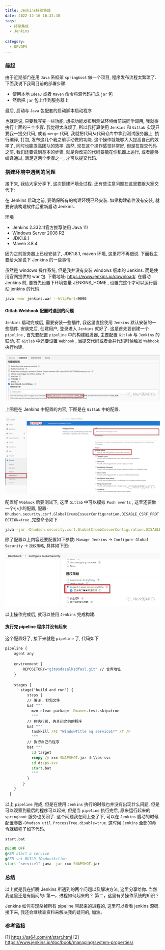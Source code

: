 ```yaml
---
title: Jenkins持续集成
date: 2022-12-16 16:32:30
tags:
  - 持续集成
  - Jenkins

category:
  - DEVOPS
---
```


### 缘起

由于近期部门在用 `Java` 系框架 `springboot` 做一个项目, 程序发布流程太繁琐了. 下面我说下我司目前的部署步骤:

- 使用本地 `IdeaJ` 或者 `Maven` 命令将源代码打成 `jar` 包
- 然后把 `jar` 包上传到服务器上

最后, 启动与 `Java` 包配套的启动脚本启动程序

也就是说, 只要我写完一些功能, 想把功能发布到测试环境给前端同学调用, 我就得执行上面的三个步骤. 我觉得太麻烦了, 所以我打算使用 `Jenkins` 和 `Gitlab` 实现只要我一提交代码, 或者 `merge` 代码, 我就把代码从代码仓库中拿到测试服务器上, 执行编译, 打包, 发布这几个我之前手动做的功能. 这个操作就能够大大提高自己的效率了, 同时也能提高团队的效率. 虽然, 现在这个操作感觉非常好, 但是在提交代码之前, 我们还要做到基本的步骤, 就是你改完的代码要能在你机器上运行, 或者能够编译通过, 满足这两个步骤之一, 才可以提交代码.

### 搭建环境中遇到的问题

接下来, 我给大家分享下, 这次搭建环境全过程. 还有些注意问题在这里要跟大家交代下:

在 Jenkins 启动之前, 要确保所有的构建环境已经安装. 如果构建软件没有安装, 就要安装构建软件后重新启动 Jenkins.

环境

- Jenkins 2.332.1(官方推荐使用 Java 11)
- Windows Server 2008 R2
- JDK1.8.1
- Maven 3.8.4

因为之前服务器上已经安装了, JDK1.8.1, maven 环境, 这里将不再细说. 下面我主要给大家说下 Jenkins 的一些事情.

虽然是 windows 操作系统, 但是我并没有安装 windows 版本的 Jenkins. 而是使用官网提供的 war 包. 下载地址: https://www.jenkins.io/download/. 在启动 Jenkins 前, 要首先设置下环境变量 JENKINS_HOME , 设置完这个才可以运行启动 jenkins 的代码

```sh
java -war jenkins.war --httpPort=9090
```

#### Gitlab Webhook 配置时遇到的问题

`Jenkins` 启动完成后, 需要安装一些插件, 我这里直接使用 `Jenkins` 默认安装的一些插件. 安装完后, 创建用户, 登录进入 `Jenkins` 就好了. 这是首先要创建一个 `pipeline` , 首先要配置 `pipeline` 中的构建触发器, 主要配置 `Gitlab` 与 `Jenkins` 的联动, 在 `Gitlab` 中还要设置 `Webhook` , 当提交代码或者合并代码时候触发 `Webhook` 执行构建.

![](./../images/Jenkins持续集成/01.png)

上图是在 Jenkins 中配置的内容, 下图是在 `Gitlab` 中的配置.

![](./../images/Jenkins持续集成/02.png)

配置好 `Webhook` 后要测试下, 这里 `Gitlab` 中可以模拟 `Push events` , 这里还要做一个小小的配置, 配置`-Dhudson.security.csrf.GlobalCrumbIssuerConfiguration.DISABLE_CSRF_PROTECTION=true` ,完整命令如下

```sh
java -jar -Dhudson.security.csrf.GlobalCrumbIssuerConfiguration.DISABLE_CSRF_PROTECTION=true jenkins.war --httpPort=9090
```

除了配置以上内容还要配置如下参数: `Manage Jenkins` → `Configure Global Security` → `授权策略`, 具体如下图:

![](./../images/Jenkins持续集成/03.png)

以上操作完成后, 就可以使用 `Jenkins` 完成构建.

#### 执行完 pipeline 程序并没有起来

这个配置好了, 接下来就是 `pipeline` 了, 代码如下

```bat
pipeline {
    agent any

    environment {
        REPOSITORY="git@sdasalksdfasl.git" // 仓库地址
    }

    stages {
       stage('build and run') {
          steps {
          // 编译, 打包文件
          bat """
            mvn clean package -Dmaven.test.skip=true
            """
          // 在执行前, 先关闭之前的程序
          bat """
            taskkill /FI "WindowTitle eq service1*" /T /F
            """
          // 执行自己的程序
          bat """
            cd target
            xcopy /y xxx-SNAPSHOT.jar d:\\ps-svc
            cd d:/ps-svc
            start.bat
            """
          }
        }
    }
  }
```

以上 `pipeline` 完成, 但是在使用 `Jenkins` 执行的时候也并没有出现什么问题, 但是可以观察到最后的程序可以起来, 但是当 `pipeline` 执行完后, 原来运行起来的 `springboot` 服务也关闭了. 这个问题我在网上查了下, 可以在 `Jenkins` 启动的时候配置参数`-Dhudson.util.ProcessTree.disable=true`. 这时候 `Jenkins` 全部的命令就编程了如下代码.

`start.bat`

```bat
@ECHO OFF
@REM start a service
@REM set BUILD_ID=dontkillme
start "service1" java -jar xxx-SNAPSHOT.jar
```

### 总结

以上就是我在折腾 Jenkins 所遇到的两个问题以及解决方法, 这里分享给你. 当然我这里还是有疑问的:
第一，进程如何起来的？
第二，这里有关操作系统的知识？

Jenkins 如何实现杀掉所有 pipeline 带起来的进程的, 这里可以看看 jenkins 源码.
接下来, 我还会继续查资料来解决我的疑问的, 加油。

### 参考链接

[1] https://ss64.com/nt/start.html
[2] https://www.jenkins.io/doc/book/managing/system-properties/
